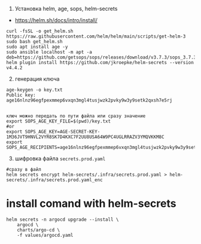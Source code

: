 1. Установка helm, age, sops, helm-secrets
* https://helm.sh/docs/intro/install/
```
curl -fsSL -o get_helm.sh https://raw.githubusercontent.com/helm/helm/main/scripts/get-helm-3
sudo bash get_helm.sh
sudo apt install age -y
sudo ansible localhost -m apt -a deb=https://github.com/getsops/sops/releases/download/v3.7.3/sops_3.7.3_amd64.deb
helm plugin install https://github.com/jkroepke/helm-secrets --version v4.4.2 
```

2. генерация ключа
```
age-keygen -o key.txt
Public key: age16nlnz96egfpexmmep6vxqn3mgl4tusjwzk2pvky9w3y9setk2qxsh7e5rj


ключ можно передать по пути файла или сразу значение
export SOPS_AGE_KEY_FILE=$(pwd)/key.txt
#or
export SOPS_AGE_KEY=AGE-SECRET-KEY-1M36JVT9HNVL2VYR8SK7D4KXC7F2UU8USA64W9PC4UGLRRAZV3YMQVKKM8C
export SOPS_AGE_RECIPIENTS=age16nlnz96egfpexmmep6vxqn3mgl4tusjwzk2pvky9w3y9setk2qxsh7e5rj
```


3. шифровка файла ```secrets.prod.yaml ```
```
#сразу в файл
helm secrets encrypt helm-secrets/.infra/secrets.prod.yaml > helm-secrets/.infra/secrets.prod.yaml_enc
```

# install comand with helm-secrets
```
helm secrets -n argocd upgrade --install \
    argocd \
    charts/argo-cd \
    -f values/argocd.yaml
```
